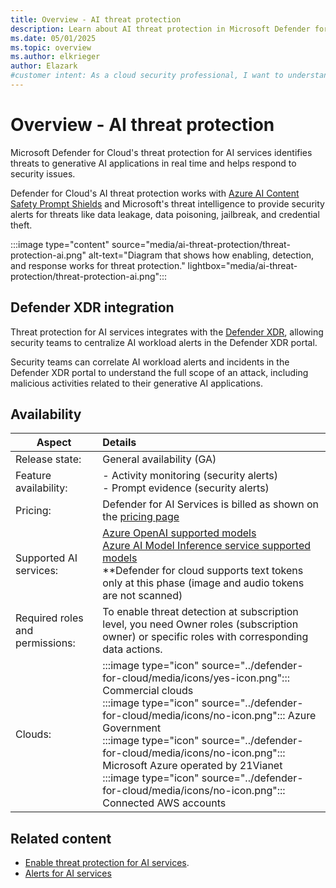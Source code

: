 ```yaml
---
title: Overview - AI threat protection
description: Learn about AI threat protection in Microsoft Defender for Cloud and how it protects your resources from AI threats.
ms.date: 05/01/2025
ms.topic: overview
ms.author: elkrieger
author: Elazark
#customer intent: As a cloud security professional, I want to understand how to secure my generative AI resources using Defender for Cloud's AI security posture management capabilities.
---
```


# Overview - AI threat protection

Microsoft Defender for Cloud's threat protection for AI services identifies threats to generative AI applications in real time and helps respond to security issues.

Defender for Cloud's AI threat protection works with [Azure AI Content Safety Prompt Shields](/azure/ai-services/content-safety/concepts/jailbreak-detection) and Microsoft's threat intelligence to provide security alerts for threats like data leakage, data poisoning, jailbreak, and credential theft.

:::image type="content" source="media/ai-threat-protection/threat-protection-ai.png" alt-text="Diagram that shows how enabling, detection, and response works for threat protection." lightbox="media/ai-threat-protection/threat-protection-ai.png":::

## Defender XDR integration

Threat protection for AI services integrates with the [Defender XDR](concept-integration-365.md), allowing security teams to centralize AI workload alerts in the Defender XDR portal.

Security teams can correlate AI workload alerts and incidents in the Defender XDR portal to understand the full scope of an attack, including malicious activities related to their generative AI applications.

## Availability

|Aspect|Details|
|----|:----|
|Release state:| General availability (GA)|
|Feature availability:|- Activity monitoring (security alerts) <br>- Prompt evidence (security alerts) |
|Pricing:|Defender for AI Services is billed as shown on the [pricing page](https://azure.microsoft.com/pricing/details/defender-for-cloud/)|
|Supported AI services:| [Azure OpenAI supported models](/azure/ai-services/openai/overview) <br> [Azure AI Model Inference service supported models](/azure/ai-studio/ai-services/model-inference) <br> **Defender for cloud supports text tokens only at this phase (image and audio tokens are not scanned) |
|Required roles and permissions:|To enable threat detection at subscription level, you need Owner roles (subscription owner) or specific roles with corresponding data actions.|
|Clouds:|:::image type="icon" source="../defender-for-cloud/media/icons/yes-icon.png"::: Commercial clouds <br>:::image type="icon" source="../defender-for-cloud/media/icons/no-icon.png"::: Azure Government <br>:::image type="icon" source="../defender-for-cloud/media/icons/no-icon.png"::: Microsoft Azure operated by 21Vianet <br>:::image type="icon" source="../defender-for-cloud/media/icons/no-icon.png"::: Connected AWS accounts|

## Related content

- [Enable threat protection for AI services](ai-onboarding.md).
- [Alerts for AI services](alerts-ai-workloads.md)
